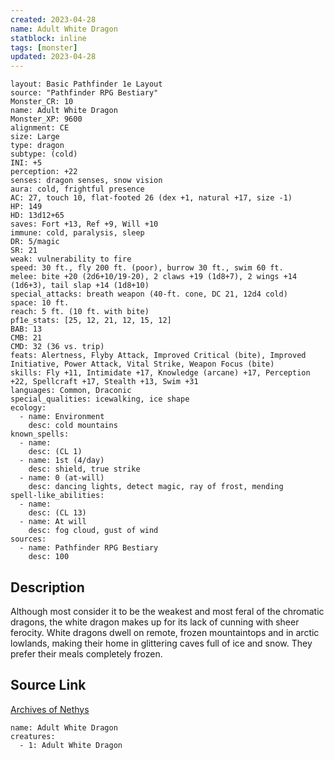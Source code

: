 ```yaml
---
created: 2023-04-28
name: Adult White Dragon
statblock: inline
tags: [monster]
updated: 2023-04-28
---
```

```statblock
layout: Basic Pathfinder 1e Layout
source: "Pathfinder RPG Bestiary"
Monster_CR: 10
name: Adult White Dragon
Monster_XP: 9600
alignment: CE
size: Large
type: dragon
subtype: (cold)
INI: +5
perception: +22
senses: dragon senses, snow vision
aura: cold, frightful presence
AC: 27, touch 10, flat-footed 26 (dex +1, natural +17, size -1)
HP: 149
HD: 13d12+65
saves: Fort +13, Ref +9, Will +10
immune: cold, paralysis, sleep
DR: 5/magic
SR: 21
weak: vulnerability to fire
speed: 30 ft., fly 200 ft. (poor), burrow 30 ft., swim 60 ft.
melee: bite +20 (2d6+10/19-20), 2 claws +19 (1d8+7), 2 wings +14 (1d6+3), tail slap +14 (1d8+10)
special_attacks: breath weapon (40-ft. cone, DC 21, 12d4 cold)
space: 10 ft.
reach: 5 ft. (10 ft. with bite)
pf1e_stats: [25, 12, 21, 12, 15, 12]
BAB: 13
CMB: 21
CMD: 32 (36 vs. trip)
feats: Alertness, Flyby Attack, Improved Critical (bite), Improved Initiative, Power Attack, Vital Strike, Weapon Focus (bite)
skills: Fly +11, Intimidate +17, Knowledge (arcane) +17, Perception +22, Spellcraft +17, Stealth +13, Swim +31
languages: Common, Draconic
special_qualities: icewalking, ice shape
ecology:
  - name: Environment
    desc: cold mountains
known_spells:
  - name:
    desc: (CL 1)
  - name: 1st (4/day)
    desc: shield, true strike
  - name: 0 (at-will)
    desc: dancing lights, detect magic, ray of frost, mending
spell-like_abilities:
  - name:
    desc: (CL 13)
  - name: At will
    desc: fog cloud, gust of wind
sources:
  - name: Pathfinder RPG Bestiary
    desc: 100
```
## Description
Although most consider it to be the weakest and most feral of the chromatic dragons, the white dragon makes up for its lack of cunning with sheer ferocity. White dragons dwell on remote, frozen mountaintops and in arctic lowlands, making their home in glittering caves full of ice and snow. They prefer their meals completely frozen.
## Source Link
[Archives of Nethys](https://aonprd.com/MonsterDisplay.aspx?ItemName=Adult%20White%20Dragon)
```encounter-table
name: Adult White Dragon
creatures:
  - 1: Adult White Dragon
```
